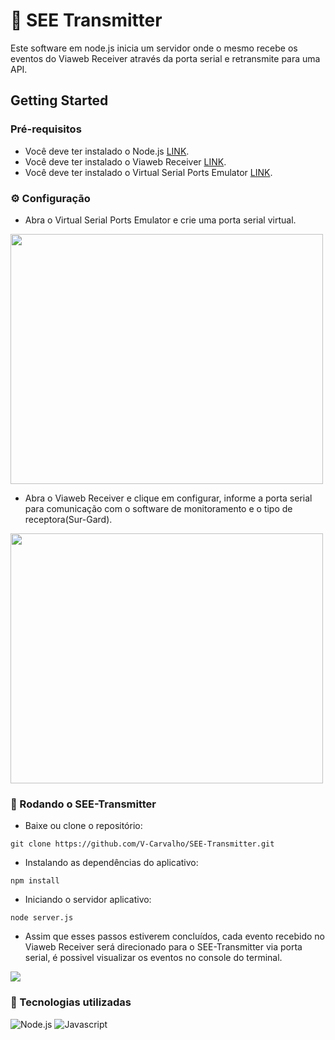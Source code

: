 # 📡 SEE Transmitter

Este software em node.js inicia um servidor onde o mesmo recebe os eventos do Viaweb Receiver através da porta serial e retransmite para uma API.

## Getting Started

### Pré-requisitos

* Você deve ter instalado o Node.js [LINK](https://nodejs.org/en/download).
* Você deve ter instalado o Viaweb Receiver [LINK](https://alarmandhouse.websiteseguro.com/docman/index.php?path=62-63).
* Você deve ter instalado o Virtual Serial Ports Emulator [LINK](https://eterlogic.com/Downloads.html).

### ⚙️ Configuração

* Abra o Virtual Serial Ports Emulator e crie uma porta serial virtual.
<img src="https://user-images.githubusercontent.com/34304319/225749777-10248707-01bf-4c3f-a93d-303270735b06.png" height="400" width="500">

* Abra o Viaweb Receiver e clique em configurar, informe a porta serial para comunicação com o software de monitoramento e o tipo de receptora(Sur-Gard).
<img src="https://user-images.githubusercontent.com/34304319/225750948-0e7acd12-049d-4d50-92d7-d253bb0951e6.png" height="400" width="500">

### 🚀 Rodando o SEE-Transmitter

* Baixe ou clone o repositório:

```
git clone https://github.com/V-Carvalho/SEE-Transmitter.git
```

* Instalando as dependências do aplicativo:

```
npm install
```

* Iniciando o servidor aplicativo:

```
node server.js
```

* Assim que esses passos estiverem concluídos, cada evento recebido no Viaweb Receiver será direcionado para o SEE-Transmitter via porta serial, é possivel visualizar os eventos no console do terminal.

<img src="https://user-images.githubusercontent.com/34304319/225751247-dcd78666-7ab5-4b9c-b83d-fe1ac33ff64e.png">

### 🔧 Tecnologias utilizadas

![Node.js ](https://skillicons.dev/icons?i=nodejs)
![Javascript](https://skillicons.dev/icons?i=js)
